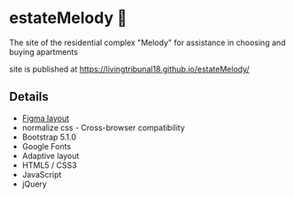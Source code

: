# estateMelody  🏢

The site of the residential complex "Melody" for assistance in choosing and buying apartments

site is published at https://livingtribunal18.github.io/estateMelody/

## Details
- <a href="https://www.figma.com/file/PCpDJXghyV7RFUaTCEw8YF/Melody?node-id=1%3A2"> Figma layout </a> 
- normalize css - Сross-browser compatibility
- Bootstrap 5.1.0
- Google Fonts
- Adaptive layout
- HTML5 / CSS3
- JavaScript
- jQuery

